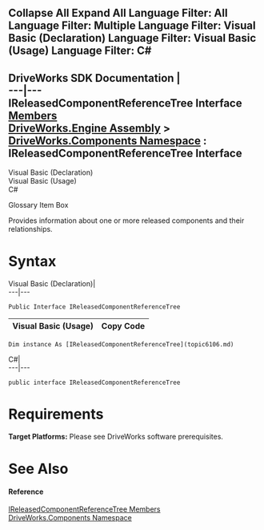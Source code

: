 Collapse All Expand All Language Filter: All  Language Filter: Multiple  Language Filter: Visual Basic (Declaration) Language Filter: Visual Basic (Usage) Language Filter: C#  
---  
DriveWorks SDK Documentation  |   
---|---  
IReleasedComponentReferenceTree Interface   
[Members](topic6107.md)   
[DriveWorks.Engine Assembly](topic2156.md) > [DriveWorks.Components Namespace](topic6089.md) : IReleasedComponentReferenceTree Interface  
---  
  
Visual Basic (Declaration)    
Visual Basic (Usage)    
C# 

Glossary Item Box

Provides information about one or more released components and their relationships. 

# Syntax

Visual Basic (Declaration)|   
---|---  
      
    
    Public Interface IReleasedComponentReferenceTree   
  
Visual Basic (Usage)| Copy Code  
---|---  
      
    
    Dim instance As [IReleasedComponentReferenceTree](topic6106.md)  
  
C#|   
---|---  
      
    
    public interface IReleasedComponentReferenceTree   
  
# Requirements

**Target Platforms:** Please see DriveWorks software prerequisites.

# See Also

#### Reference

[IReleasedComponentReferenceTree Members](topic6107.md)   
[DriveWorks.Components Namespace](topic6089.md)


